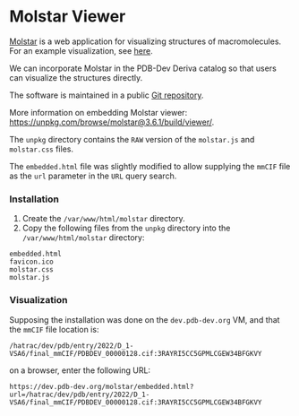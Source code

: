 # Molstar Viewer

[Molstar](https://molstar.org) is a web application for visualizing structures of macromolecules. For an example visualization, see [here](https://pdb-dev.wwpdb.org/view3d.html?PDBDEV_00000001). 

We can incorporate Molstar in the PDB-Dev Deriva catalog so that users can visualize the structures directly. 

The software is maintained in a public [Git repository](https://github.com/molstar/molstar).  

More information on embedding Molstar viewer: https://unpkg.com/browse/molstar@3.6.1/build/viewer/.

The `unpkg` directory contains the `RAW` version of the `molstar.js` and `molstar.css` files.

The `embedded.html` file was slightly modified to allow supplying the `mmCIF` file as the `url` parameter in the `URL` query search.

### Installation

1. Create the `/var/www/html/molstar` directory.
2. Copy the following files from the `unpkg` directory into the `/var/www/html/molstar` directory:
```
embedded.html
favicon.ico
molstar.css
molstar.js
```

### Visualization

Supposing the installation was done on the `dev.pdb-dev.org` VM, and that the `mmCIF` file location is:
```
/hatrac/dev/pdb/entry/2022/D_1-VSA6/final_mmCIF/PDBDEV_00000128.cif:3RAYRI5CC5GPMLCGEW34BFGKVY
```
on a browser, enter the following URL:
```
https://dev.pdb-dev.org/molstar/embedded.html?url=/hatrac/dev/pdb/entry/2022/D_1-VSA6/final_mmCIF/PDBDEV_00000128.cif:3RAYRI5CC5GPMLCGEW34BFGKVY
```

